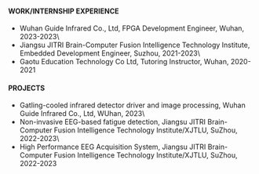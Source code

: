 
####  WORK/INTERNSHIP EXPERIENCE

- Wuhan Guide Infrared Co., Ltd, FPGA Development Engineer, Wuhan, 2023-2023\
- Jiangsu JITRI Brain-Computer Fusion Intelligence Technology Institute, Embedded Development Engineer, Suzhou, 2021-2023\
- Gaotu Education Technology Co Ltd, Tutoring Instructor, Wuhan, 2020-2021



####  PROJECTS
- Gatling-cooled infrared detector driver and image processing, Wuhan Guide Infrared Co., Ltd, WUhan, 2023\
- Non-invasive EEG-based fatigue detection, Jiangsu JITRI Brain-Computer Fusion Intelligence Technology Institute/XJTLU, SuZhou, 2022-2023\
- High Performance EEG Acquisition System, Jiangsu JITRI Brain-Computer Fusion Intelligence Technology Institute/XJTLU, SuZhou, 2022-2023


